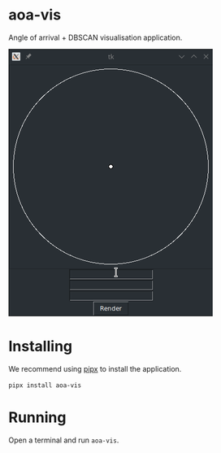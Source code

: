 # aoa-vis

Angle of arrival + DBSCAN visualisation application.

![Demo of application](./demo.gif)

# Installing

We recommend using [pipx](https://pipxproject.github.io/pipx/) to install the application.

`pipx install aoa-vis`

# Running

Open a terminal and run `aoa-vis`.
